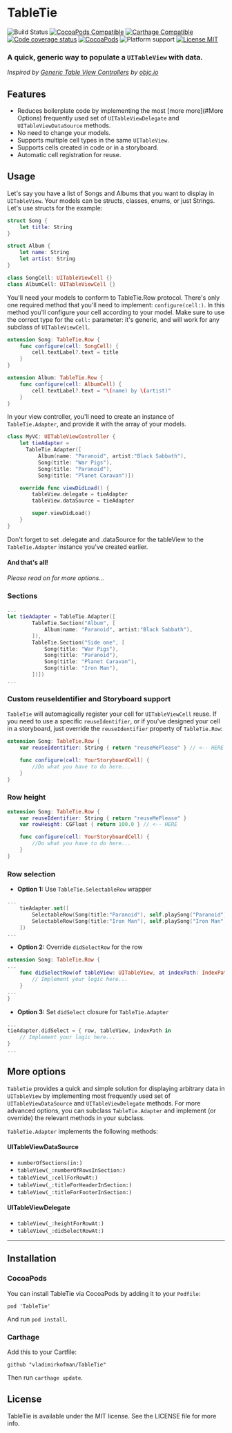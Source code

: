 # TableTie   
![Build Status](https://img.shields.io/travis/vladimirkofman/TableTie/master.svg?style=flat-square)
[![CocoaPods Compatible](https://img.shields.io/cocoapods/v/TableTie.svg)](https://img.shields.io/cocoapods/v/TableTie.svg)
[![Carthage Compatible](https://img.shields.io/badge/Carthage-compatible-4BC51D.svg?style=flat)](https://github.com/Carthage/Carthage)
[![Code coverage status](https://img.shields.io/codecov/c/github/vladimirkofman/TableTie.svg?style=flat-square)](http://codecov.io/github/vladimirkofman/TableTie)
[![CocoaPods](https://img.shields.io/cocoapods/metrics/doc-percent/TableTie.svg?maxAge=3600)](http://cocoadocs.org/docsets/TableTie)
![Platform support](https://img.shields.io/badge/platform-ios-lightgrey.svg?style=flat-square)
[![License MIT](https://img.shields.io/badge/license-MIT-blue.svg?style=flat-square)](https://github.com/ReSwift/ReSwift/blob/master/LICENSE.md)
### A quick, generic way to populate a `UITableView` with data.  
*Inspired by
[Generic Table View Controllers](https://talk.objc.io/episodes/S01E26-generic-table-view-controllers-part-2 "Swift Talk") by [objc.io](https://www.objc.io/)*

## Features
* Reduces boilerplate code by implementing the most [more more](#More Options) frequently used set of `UITableViewDelegate` and `UITableViewDataSource` methods.
* No need to change your models.
* Supports multiple cell types in the same `UITableView`.
* Supports cells created in code or in a storyboard.
* Automatic cell registration for reuse.

## Usage
Let's say you have a list of Songs and Albums that you want to display in `UITableView`. Your models can be structs, classes, enums, or just Strings. Let's use structs for the example:
```swift
struct Song {
    let title: String
}

struct Album {
    let name: String
    let artist: String
}

class SongCell: UITableViewCell {}
class AlbumCell: UITableViewCell {}
```
You'll need your models to conform to TableTie.Row protocol. There's only one required method that you'll need to implement: `configure(cell:)`. In this method you'll configure your cell according to your model. Make sure to use the correct type for the `cell:` parameter: it's generic, and will work for any subclass of `UITableViewCell`.

```swift
extension Song: TableTie.Row {
    func configure(cell: SongCell) {
        cell.textLabel?.text = title
    }
}

extension Album: TableTie.Row {
    func configure(cell: AlbumCell) {
        cell.textLabel?.text = "\(name) by \(artist)"
    }
}
```
In your view controller, you'll need to create an instance of `TableTie.Adapter`, and provide it with the array of your models.
```swift
class MyVC: UITableViewController {  
    let tieAdapter =
      TableTie.Adapter([
          Album(name: "Paranoid", artist:"Black Sabbath"),
          Song(title: "War Pigs"),
          Song(title: "Paranoid"),
          Song(title: "Planet Caravan")])

    override func viewDidLoad() {
        tableView.delegate = tieAdapter
        tableView.dataSource = tieAdapter

        super.viewDidLoad()
    }
}
```
Don't forget to set .delegate and .dataSource for the tableView to the `TableTie.Adapter` instance you've created earlier.    

#### And that's all!  
*Please read on for more options...*

### Sections
```swift
...
let tieAdapter = TableTie.Adapter([
        TableTie.Section("Album", [
            Album(name: "Paranoid", artist:"Black Sabbath"),
        ]),
        TableTie.Section("Side one", [
            Song(title: "War Pigs"),
            Song(title: "Paranoid"),
            Song(title: "Planet Caravan"),
            Song(title: "Iron Man"),
        ])])
...
```

### Custom reuseIdentifier and Storyboard support
`TableTie` will automagically register your cell for `UITableViewCell` reuse. If you need to use a specific `reuseIdentifier`, or if you've designed your cell in a storyboard, just override the `reuseIdentifier` property of `TableTie.Row`:
```swift
extension Song: TableTie.Row {
    var reuseIdentifier: String { return "reuseMePlease" } // <-- HERE

    func configure(cell: YourStoryboardCell) {
        //Do what you have to do here...
    }
}
```

### Row height
```swift
extension Song: TableTie.Row {
    var reuseIdentifier: String { return "reuseMePlease" }
    var rowHeight: CGFloat { return 100.0 } // <-- HERE

    func configure(cell: YourStoryboardCell) {
        //Do what you have to do here...
    }
}
```

### Row selection
* **Option 1:** Use `TableTie.SelectableRow` wrapper
```swift
...
    tieAdapter.set([
        SelectableRow(Song(title:"Paranoid"), self.playSong("Paranoid")),
        SelectableRow(Song(title:"Iron Man"), self.playSong("Iron Man")),
    ])
...
```
* **Option 2:** Override `didSelectRow` for the row
```swift
extension Song: TableTie.Row {
...
    func didSelectRow(of tableView: UITableView, at indexPath: IndexPath) {
        // Implement your logic here...
    }
...
}
```
* **Option 3:** Set `didSelect` closure for `TableTie.Adapter`
```swift
...
tieAdapter.didSelect = { row, tableView, indexPath in
    // Implement your logic here...
}
...
```

## More options
`TableTie` provides a quick and simple solution for displaying arbitrary data in `UITableView` by implementing most frequently used set of  `UITableViewDataSource` and `UITableViewDelegate` methods. For more advanced options, you can subclass `TableTie.Adapter` and implement (or override) the relevant methods in your subclass.

`TableTie.Adapter` implements the following methods:

#### UITableViewDataSource
* `numberOfSections(in:)`
* `tableView(_:numberOfRowsInSection:)`
* `tableView(_:cellForRowAt:)`
* `tableView(_:titleForHeaderInSection:)`
* `tableView(_:titleForFooterInSection:)`

#### UITableViewDelegate
* `tableView(_:heightForRowAt:)`
* `tableView(_:didSelectRowAt:)`

***

## Installation

### CocoaPods

You can install TableTie via CocoaPods by adding it to your `Podfile`:
```
pod 'TableTie'
```

And run `pod install`.

### Carthage

Add this to your Cartfile:
```
github "vladimirkofman/TableTie"
```

Then run `carthage update`.

## License

TableTie is available under the MIT license. See the LICENSE file for more info.
